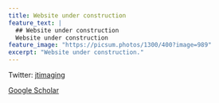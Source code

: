 ```yaml
---
title: Website under construction
feature_text: |
  ## Website under construction
  Website under construction
feature_image: "https://picsum.photos/1300/400?image=989"
excerpt: "Website under construction."
---
```


Twitter: [jtimaging](https://twitter.com/jtimaging)

[Google Scholar](https://scholar.google.com/citations?user=Wv6f8ncAAAAJ)
